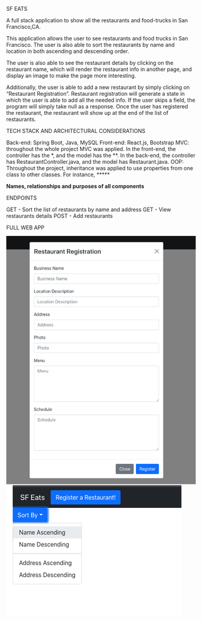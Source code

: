 SF EATS

A full stack application to show all the restaurants and food-trucks in San Francisco,CA.

This application allows the user to see restaurants and food trucks in San Francisco. The user is also able to sort the restaurants by name and location in both ascending and descending order.

The user is also able to see the restaurant details by clicking on the restaurant name, which will render the restaurant info in another page, and display an image to make the page more interesting.

Additionally, the user is able to add a new restaurant by simply clicking on “Restaurant Registration”. Restaurant registration will generate a state in which the user is able to add all the needed info. If the user skips a field, the program will simply take null as a response. Once the user has registered the restaurant, the restaurant will show up at the end of the list of restaurants.


<!-- TABLE OF CONTENTS

Back-end:
Front-end: -->


TECH STACK AND ARCHITECTURAL CONSIDERATIONS

Back-end: Spring Boot, Java, MySQL
Front-end: React.js, Bootstrap
MVC: throughout the whole project MVC was applied. In the front-end, the controller has the *, and the model has the **. In the back-end, the controller has RestaurantController.java, and the model has Restaurant.java.
OOP: Throughout the project, inheritance was applied to use properties from one class to other classes. For instance, *****

****Names, relationships and purposes of all components****

ENDPOINTS

GET - Sort the list of restaurants by name and address
GET - View restaurants details
POST - Add restaurants

FULL WEB APP

![Screenshot](imgs/Screen%20Shot%202022-05-09%20at%201.07.30%20PM.png)
![Screnshot](imgs/Screen%20Shot%202022-05-09%20at%201.10.53%20PM.png)